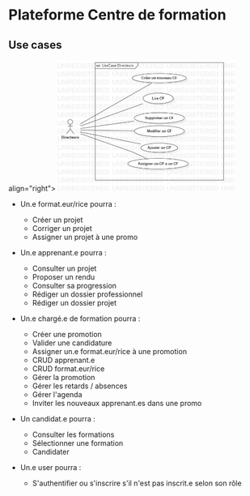 # Plateforme Centre de formation

## Use cases 
<p
- Un.e direct.eur.trice pourra : 
    - Créer un nouveau centre de formation
    - Supprimer un centre de formation
    - Consulter un centre de formation
    - Modifier un centre de formation
    - Assigner un centre de formation
    
 align="right">
  <img src="Diagrams Use Cases/1.jpg" width="350" title="hover text">
</p>

- Un.e format.eur/rice pourra : 
    - Créer un projet
    - Corriger un projet
    - Assigner un projet à une promo

- Un.e apprenant.e pourra : 
    - Consulter un projet
    - Proposer un rendu
    - Consulter sa progression 
    - Rédiger un dossier professionnel
    - Rédiger un dossier projet 

- Un.e chargé.e de formation pourra : 
    - Créer une promotion
    - Valider une candidature
    - Assigner un.e format.eur/rice à une promotion
    - CRUD apprenant.e
    - CRUD format.eur/rice
    - Gérer la promotion
    - Gérer les retards / absences
    - Gérer l'agenda
    - Inviter les nouveaux apprenant.es dans une promo

- Un candidat.e pourra : 
    - Consulter les formations
    - Sélectionner une formation 
    - Candidater

- Un.e user pourra : 

    - S'authentifier ou s'inscrire s'il n'est pas inscrit.e selon son rôle
        
